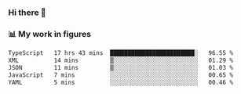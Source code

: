 ### Hi there 👋

### 📊 My work in figures

<!--START_SECTION:waka-->

```txt
TypeScript   17 hrs 43 mins  ████████████████████████░   96.55 %
XML          14 mins         ▒░░░░░░░░░░░░░░░░░░░░░░░░   01.29 %
JSON         11 mins         ▒░░░░░░░░░░░░░░░░░░░░░░░░   01.03 %
JavaScript   7 mins          ░░░░░░░░░░░░░░░░░░░░░░░░░   00.65 %
YAML         5 mins          ░░░░░░░░░░░░░░░░░░░░░░░░░   00.46 %
```

<!--END_SECTION:waka-->
